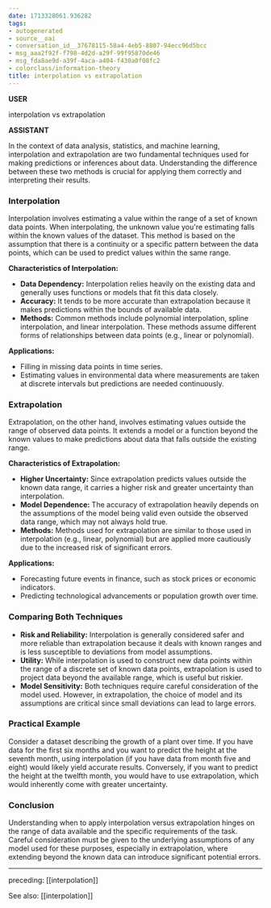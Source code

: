 ```yaml
---
date: 1713328061.936282
tags:
- autogenerated
- source__oai
- conversation_id__37678115-58a4-4eb5-8807-94ecc96d5bcc
- msg_aaa2f92f-f798-4d2d-a29f-99f95870de46
- msg_fda8ae9d-a39f-4aca-a404-f430a0f08fc2
- colorclass/information-theory
title: interpolation vs extrapolation
---
```


**USER**

interpolation vs extrapolation


**ASSISTANT**

In the context of data analysis, statistics, and machine learning, interpolation and extrapolation are two fundamental techniques used for making predictions or inferences about data. Understanding the difference between these two methods is crucial for applying them correctly and interpreting their results.

### Interpolation

Interpolation involves estimating a value within the range of a set of known data points. When interpolating, the unknown value you're estimating falls within the known values of the dataset. This method is based on the assumption that there is a continuity or a specific pattern between the data points, which can be used to predict values within the same range.

**Characteristics of Interpolation:**
- **Data Dependency:** Interpolation relies heavily on the existing data and generally uses functions or models that fit this data closely.
- **Accuracy:** It tends to be more accurate than extrapolation because it makes predictions within the bounds of available data.
- **Methods:** Common methods include polynomial interpolation, spline interpolation, and linear interpolation. These methods assume different forms of relationships between data points (e.g., linear or polynomial).

**Applications:**
- Filling in missing data points in time series.
- Estimating values in environmental data where measurements are taken at discrete intervals but predictions are needed continuously.

### Extrapolation

Extrapolation, on the other hand, involves estimating values outside the range of observed data points. It extends a model or a function beyond the known values to make predictions about data that falls outside the existing range. 

**Characteristics of Extrapolation:**
- **Higher Uncertainty:** Since extrapolation predicts values outside the known data range, it carries a higher risk and greater uncertainty than interpolation.
- **Model Dependence:** The accuracy of extrapolation heavily depends on the assumptions of the model being valid even outside the observed data range, which may not always hold true.
- **Methods:** Methods used for extrapolation are similar to those used in interpolation (e.g., linear, polynomial) but are applied more cautiously due to the increased risk of significant errors.

**Applications:**
- Forecasting future events in finance, such as stock prices or economic indicators.
- Predicting technological advancements or population growth over time.

### Comparing Both Techniques

- **Risk and Reliability:** Interpolation is generally considered safer and more reliable than extrapolation because it deals with known ranges and is less susceptible to deviations from model assumptions.
- **Utility:** While interpolation is used to construct new data points within the range of a discrete set of known data points, extrapolation is used to project data beyond the available range, which is useful but riskier.
- **Model Sensitivity:** Both techniques require careful consideration of the model used. However, in extrapolation, the choice of model and its assumptions are critical since small deviations can lead to large errors.

### Practical Example

Consider a dataset describing the growth of a plant over time. If you have data for the first six months and you want to predict the height at the seventh month, using interpolation (if you have data from month five and eight) would likely yield accurate results. Conversely, if you want to predict the height at the twelfth month, you would have to use extrapolation, which would inherently come with greater uncertainty.

### Conclusion

Understanding when to apply interpolation versus extrapolation hinges on the range of data available and the specific requirements of the task. Careful consideration must be given to the underlying assumptions of any model used for these purposes, especially in extrapolation, where extending beyond the known data can introduce significant potential errors.


---

preceding: [[interpolation]]

See also: [[interpolation]]